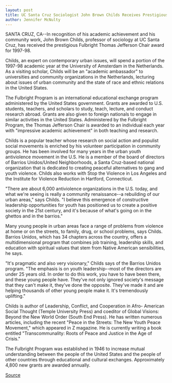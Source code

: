 ```yaml
---
layout: post
title: UC Santa Cruz Sociologist John Brown Childs Receives Prestigious Fulbright Award
author: Jennifer McNulty
---
```


SANTA CRUZ, CA--In recognition of his academic achievement and his  community work, John Brown Childs, professor of sociology at UC Santa  Cruz, has received the prestigious Fulbright Thomas Jefferson Chair award  for 1997-98.

Childs, an expert on contemporary urban issues, will spend a portion of  the 1997-98 academic year at the University of Amsterdam in the  Netherlands. As a visiting scholar, Childs will be an "academic ambassador"  to universities and community organizations in the Netherlands, lecturing  about issues of urban community and the state of race and ethnic relations  in the United States.

The Fulbright Program is an international educational exchange  program administered by the United States government. Grants are awarded  to U.S. students, teachers, and scholars to study, teach, lecture, and conduct  research abroad. Grants are also given to foreign nationals to engage in  similar activities in the United States. Administered by the Fulbright  Program, the Thomas Jefferson Chair is awarded to an individual each year  with "impressive academic achievement" in both teaching and research.

Childs is a popular teacher whose research on social action and  populist social movements is enriched by his volunteer participation in  community groups. He has been involved for many years in the urban youth  antiviolence movement in the U.S. He is a member of the board of directors  of Barrios Unidos/United Neighborhoods, a Santa Cruz-based national  organization that is dedicated to creating peaceful alternatives to gang and  youth violence. Childs also works with Stop the Violence in Los Angeles and  the Institute for Violence Reduction in Hartford, Connecticut.

"There are about 6,000 antiviolence organizations in the U.S. today, and  what we're seeing is really a community renaissance--a rebuilding of our  urban areas," says Childs. "I believe this emergence of constructive  leadership opportunities for youth has positioned us to create a positive  society in the 21st century, and it's because of what's going on in the  ghettos and in the barrios."

Many young people in urban areas face a range of problems from  violence at home or on the streets, to family, drug, or school problems, says  Childs. Barrios Unidos, which has 34 chapters across the country, offers a  multidimensional program that combines job training, leadership skills, and  education with spiritual values that stem from Native American  sensibilities, he says.

"It's pragmatic and also very visionary," Childs says of the Barrios  Unidos program. "The emphasis is on youth leadership--most of the directors  are under 25 years old. In order to do this work, you have to have been there,  and these young people have. They've not only ignored society's message that  they can't make it, they've done the opposite. They've made it and are helping  thousands of other young people make it. It's tremendously uplifting."

Childs is author of Leadership, Conflict, and Cooperation in Afro- American Social Thought (Temple University Press) and coeditor of Global  Visions: Beyond the New World Order (South End Press). He has written  numerous articles, including the recent "Peace in the Streets: The New Youth  Peace Movement," which appeared in Z magazine. He is currently writing a  book entitled "Transcommunality: Roots of Peace and Justice in the Age of  Crisis."

The Fulbright Program was established in 1946 to increase mutual  understanding between the people of the United States and the people of  other countries through educational and cultural exchanges. Approximately  4,800 new grants are awarded annually.

[Source](http://www1.ucsc.edu/news_events/press_releases/archive/96-97/02-97/021097-UCSC_scholar_receiv.html "Permalink to 021097-UCSC_scholar_receiv")

